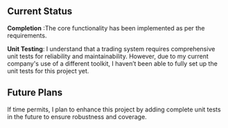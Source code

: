 ## Current Status
**Completion** :The core functionality has been implemented as per the requirements.

**Unit Testing**: I understand that a trading system requires comprehensive unit tests for reliability and maintainability. However, due to my current company's use of a different toolkit, I haven’t been able to fully set up the unit tests for this project yet.
## Future Plans
If time permits, I plan to enhance this project by adding complete unit tests in the future to ensure robustness and coverage.